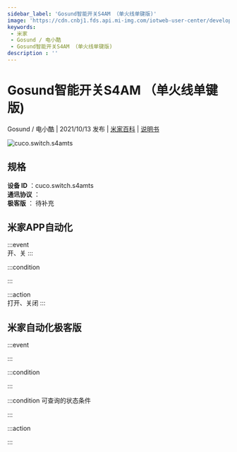 ```yaml
---
sidebar_label: 'Gosund智能开关S4AM （单火线单键版)'
image: 'https://cdn.cnbj1.fds.api.mi-img.com/iotweb-user-center/developer_16790680297615CR1XY74.png?GalaxyAccessKeyId=AKVGLQWBOVIRQ3XLEW&Expires=9223372036854775807&Signature=Qk8p/Db/6DTIvTidfiYuFUyAIRg='
keywords: 
 - 米家
 - Gosund / 电小酷
 - Gosund智能开关S4AM （单火线单键版)
description : ''
---
```

# Gosund智能开关S4AM （单火线单键版)

Gosund / 电小酷 | 2021/10/13 发布 | [米家百科](https://home.mi.com/webapp/content/baike/product/index.html?model=cuco.switch.s4amts) | [说明书](https://home.mi.com/views/introduction.html?model=cuco.switch.s4amts&region=cn)

![cuco.switch.s4amts](https://cdn.cnbj1.fds.api.mi-img.com/iotweb-user-center/developer_16790680297615CR1XY74.png?GalaxyAccessKeyId=AKVGLQWBOVIRQ3XLEW&Expires=9223372036854775807&Signature=Qk8p/Db/6DTIvTidfiYuFUyAIRg=)

## 规格  
> 
**设备 ID** ：cuco.switch.s4amts  
**通讯协议** ：  
**极客版**  ： 待补充 


## 米家APP自动化  

:::event  
开、关
:::

:::condition  

:::

:::action   
打开、关闭
:::

## 米家自动化极客版  

:::event  

:::

:::condition  

:::

:::condition 可查询的状态条件  

:::

:::action  

:::

        
